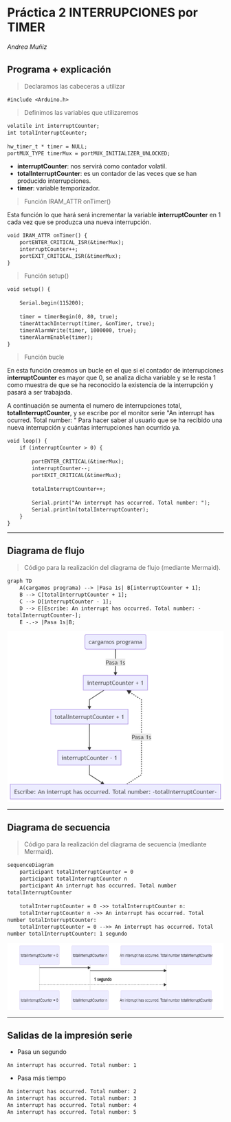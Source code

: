 # Práctica 2 INTERRUPCIONES por TIMER
###### Andrea Muñiz
<p></p>

## Programa + explicación

> Declaramos las cabeceras a utilizar

```
#include <Arduino.h>
```

> Definimos las variables que utilizaremos

```
volatile int interruptCounter;
int totalInterruptCounter;

hw_timer_t * timer = NULL;
portMUX_TYPE timerMux = portMUX_INITIALIZER_UNLOCKED;
```

- __interruptCounter__: nos servirá como contador volatil.
- __totalInterruptCounter__: es un contador de las veces que se han producido interrupciones.
- __timer__: variable temporizador.

> Función IRAM_ATTR onTimer()

Esta función lo que hará será incrementar la variable __interruptCounter__ en 1 cada vez que se produzca una nueva interrupción.

```
void IRAM_ATTR onTimer() {
    portENTER_CRITICAL_ISR(&timerMux);
    interruptCounter++;
    portEXIT_CRITICAL_ISR(&timerMux);
}
```

> Función setup()

```
void setup() {

    Serial.begin(115200);

    timer = timerBegin(0, 80, true);
    timerAttachInterrupt(timer, &onTimer, true);
    timerAlarmWrite(timer, 1000000, true);
    timerAlarmEnable(timer);
}
```

> Función bucle 

En esta función creamos un bucle en el que si el contador de interrupciones __interruptCounter__ es mayor que 0, se analiza dicha variable y se le resta 1 como muestra de que se ha reconocido la existencia de la interrupción y pasará a ser trabajada. <p></p>
A continuación se aumenta el numero de interrupciones total, __totalInterruptCounter__, y se escribe por el monitor serie "An interrupt has ocurred. Total number: " Para hacer saber al usuario que se ha recibido una nueva interrupción y cuántas interrupciones han ocurrido ya.

```
void loop() {
    if (interruptCounter > 0) {

        portENTER_CRITICAL(&timerMux);
        interruptCounter--;
        portEXIT_CRITICAL(&timerMux);

        totalInterruptCounter++;

        Serial.print("An interrupt has occurred. Total number: ");
        Serial.println(totalInterruptCounter);
    }
}
```

***

## Diagrama de flujo

> Código para la realización del diagrama de flujo (mediante Mermaid).

```
graph TD
    A(cargamos programa) --> |Pasa 1s| B[interruptCounter + 1];
    B --> C[totalInterruptCounter + 1];
    C --> D[interruptCounter - 1];
    D --> E[Escribe: An interrupt has occurred. Total number: -totalInterruptCounter-];
    E -.-> |Pasa 1s|B;
```

![Diagrama de flujo](diagrama_flujo2_2.png)

***

## Diagrama de secuencia

> Código para la realización del diagrama de secuencia (mediante Mermaid).

```
sequenceDiagram
    participant totalInterruptCounter = 0
    participant totalInterruptCounter n
    participant An interrupt has occurred. Total number totalInterruptCounter

	totalInterruptCounter = 0 ->> totalInterruptCounter n: 
    totalInterruptCounter n ->> An interrupt has occurred. Total number totalInterruptCounter:  
    totalInterruptCounter = 0 -->> An interrupt has occurred. Total number totalInterruptCounter: 1 segundo
```

![Diagrama de flujo](diagrama_secuencia2_2.png)

***

## Salidas de la impresión serie

- Pasa un segundo

```
An interrupt has occurred. Total number: 1
```

- Pasa más tiempo

```
An interrupt has occurred. Total number: 2
An interrupt has occurred. Total number: 3
An interrupt has occurred. Total number: 4
An interrupt has occurred. Total number: 5
```